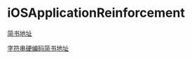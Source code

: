 # iOSApplicationReinforcement

[简书地址](http://www.jianshu.com/p/a2ed798a7f62)

[字符串硬编码简书地址](http://www.jianshu.com/p/49e98b8a05fd)